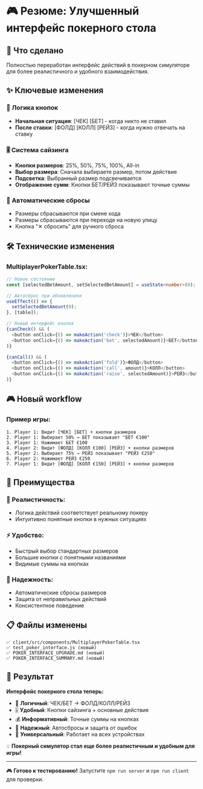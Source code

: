 # 🎮 Резюме: Улучшенный интерфейс покерного стола

## 🎯 Что сделано

Полностью переработан интерфейс действий в покерном симуляторе для более реалистичного и удобного взаимодействия.

## ✨ Ключевые изменения

### 🔄 Логика кнопок
- **Начальная ситуация**: [ЧЕК] [БЕТ] - когда никто не ставил
- **После ставки**: [ФОЛД] [КОЛЛ] [РЕЙЗ] - когда нужно отвечать на ставку

### 🎚️ Система сайзинга
- **Кнопки размеров**: 25%, 50%, 75%, 100%, All-in
- **Выбор размера**: Сначала выбираете размер, потом действие
- **Подсветка**: Выбранный размер подсвечивается
- **Отображение сумм**: Кнопки БЕТ/РЕЙЗ показывают точные суммы

### 🔄 Автоматические сбросы
- Размеры сбрасываются при смене хода
- Размеры сбрасываются при переходе на новую улицу
- Кнопка "✕ сбросить" для ручного сброса

## 🛠️ Технические изменения

### MultiplayerPokerTable.tsx:
```typescript
// Новое состояние
const [selectedBetAmount, setSelectedBetAmount] = useState<number>(0);

// Автосброс при обновлениях
useEffect(() => {
  setSelectedBetAmount(0);
}, [table]);

// Новый интерфейс кнопок
{canCheck() && (
  <button onClick={() => makeAction('check')}>ЧЕК</button>
  <button onClick={() => makeAction('bet', selectedAmount)}>БЕТ</button>
)}

{canCall() && (
  <button onClick={() => makeAction('fold')}>ФОЛД</button>
  <button onClick={() => makeAction('call', amount)}>КОЛЛ</button>
  <button onClick={() => makeAction('raise', selectedAmount)}>РЕЙЗ</button>
)}
```

## 🎮 Новый workflow

### Пример игры:
```
1. Player 1: Видит [ЧЕК] [БЕТ] + кнопки размеров
2. Player 1: Выбирает 50% → БЕТ показывает "БЕТ €100"
3. Player 1: Нажимает БЕТ €100
4. Player 2: Видит [ФОЛД] [КОЛЛ €100] [РЕЙЗ] + кнопки размеров
5. Player 2: Выбирает 75% → РЕЙЗ показывает "РЕЙЗ €250"
6. Player 2: Нажимает РЕЙЗ €250
7. Player 1: Видит [ФОЛД] [КОЛЛ €150] [РЕЙЗ] + кнопки размеров
```

## 🚀 Преимущества

### 🎯 Реалистичность:
- Логика действий соответствует реальному покеру
- Интуитивно понятные кнопки в нужных ситуациях

### ⚡ Удобство:
- Быстрый выбор стандартных размеров
- Большие кнопки с понятными названиями
- Видимые суммы на кнопках

### 🔄 Надежность:
- Автоматические сбросы размеров
- Защита от неправильных действий
- Консистентное поведение

## 📋 Файлы изменены

```
✅ client/src/components/MultiplayerPokerTable.tsx
✅ test_poker_interface.js (новый)
✅ POKER_INTERFACE_UPGRADE.md (новый)
✅ POKER_INTERFACE_SUMMARY.md (новый)
```

## 🎉 Результат

**Интерфейс покерного стола теперь:**

- 🎯 **Логичный**: ЧЕК/БЕТ → ФОЛД/КОЛЛ/РЕЙЗ
- 🎚️ **Удобный**: Кнопки сайзинга + основные действия
- 💰 **Информативный**: Точные суммы на кнопках
- 🔄 **Надежный**: Автосбросы и защита от ошибок
- 📱 **Универсальный**: Работает на всех устройствах

💡 **Покерный симулятор стал еще более реалистичным и удобным для игры!**

---

🎮 **Готово к тестированию!** Запустите `npm run server` и `npm run client` для проверки. 